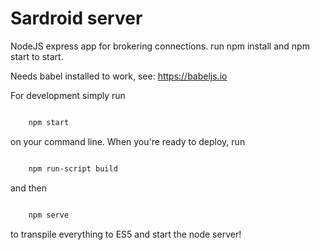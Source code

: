 # Sardroid server

NodeJS express app for brokering connections. run npm install and npm start to start.

Needs babel installed to work, see: https://babeljs.io

For development simply run

```sh

    npm start

```

on your command line. When you're ready to deploy, run

```sh

    npm run-script build

```

and then

```sh

    npm serve

```

to transpile everything to ES5 and start the node server!

